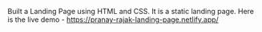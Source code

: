 Built a Landing Page using HTML and CSS. It is a static landing page.
Here is the live demo - https://pranay-rajak-landing-page.netlify.app/

